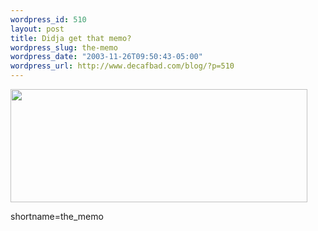 ```yaml
--- 
wordpress_id: 510
layout: post
title: Didja get that memo?
wordpress_slug: the-memo
wordpress_date: "2003-11-26T09:50:43-05:00"
wordpress_url: http://www.decafbad.com/blog/?p=510
---
```

<a href="http://ars.userfriendly.org/cartoons/?id=20031126"><img width="475" height="181" src="http://www.userfriendly.org/cartoons/archives/03nov/uf006166.gif" border="0" /></a>
<!--more-->
shortname=the_memo
